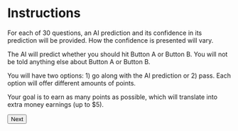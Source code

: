 # Instructions

For each of 30 questions, an AI prediction and its confidence in its prediction will be provided. How the confidence is presented will vary.

The AI will predict whether you should hit Button A or Button B. You will not be told anything else about Button A or Button B. 

You will have two options: 1) go along with the AI prediction or 2) pass. Each option will offer different amounts of points.

Your goal is to earn as many points as possible, which will translate into extra money earnings (up to $5).


<button name="next" onclick="https://marissaradensky.github.io/buttons/tutorial.html">Next</button>
